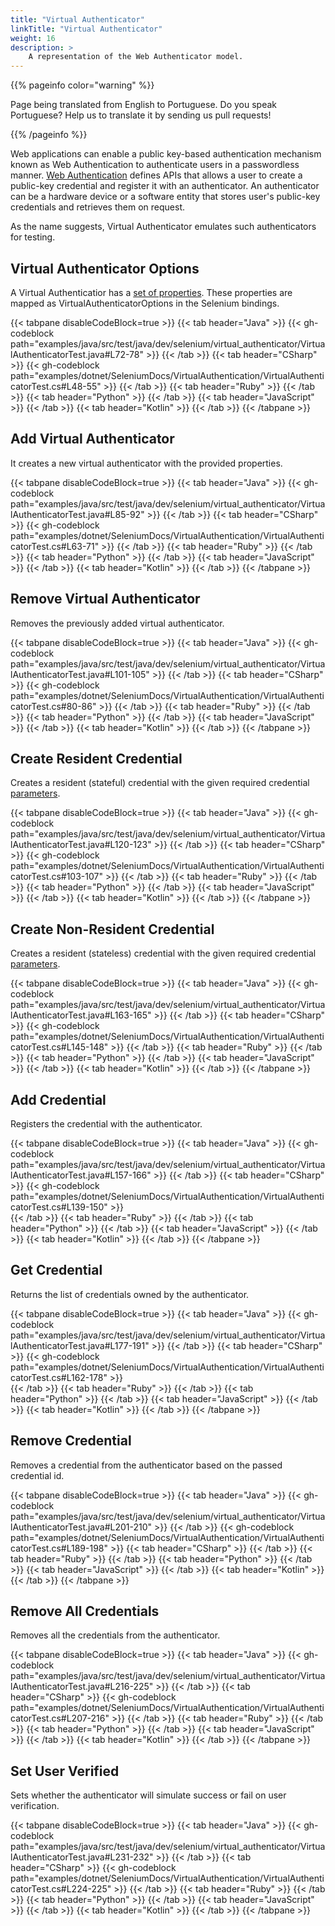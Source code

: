 ```yaml
---
title: "Virtual Authenticator"
linkTitle: "Virtual Authenticator"
weight: 16
description: >
    A representation of the Web Authenticator model.
---
```


{{% pageinfo color="warning" %}}
<p class="lead">
   <i class="fas fa-language display-4"></i>
   Page being translated from
   English to Portuguese. Do you speak Portuguese? Help us to translate
   it by sending us pull requests!
</p>
{{% /pageinfo %}}

Web applications can enable a public key-based authentication mechanism known as Web Authentication to authenticate users in a passwordless manner. 
[Web Authentication](https://www.w3.org/TR/webauthn-2/) defines APIs that allows a user to create a public-key credential and register it with an authenticator. 
An authenticator can be a hardware device or a software entity that stores user's public-key credentials and retrieves them on request. 

As the name suggests, Virtual Authenticator emulates such authenticators for testing.

## Virtual Authenticator Options

A Virtual Authenticatior has a [set of properties](https://www.w3.org/TR/webauthn-2/#sctn-automation-virtual-authenticators).
These properties are mapped as VirtualAuthenticatorOptions in the Selenium bindings.

{{< tabpane disableCodeBlock=true >}}
{{< tab header="Java" >}}
{{< gh-codeblock path="examples/java/src/test/java/dev/selenium/virtual_authenticator/VirtualAuthenticatorTest.java#L72-78" >}}
{{< /tab >}}
{{< tab header="CSharp" >}}
{{< gh-codeblock path="examples/dotnet/SeleniumDocs/VirtualAuthentication/VirtualAuthenticatorTest.cs#L48-55" >}}
{{< /tab >}}
{{< tab header="Ruby" >}}
{{< /tab >}}
{{< tab header="Python" >}}
{{< /tab >}}
{{< tab header="JavaScript" >}}
{{< /tab >}}
{{< tab header="Kotlin" >}}
{{< /tab >}}
{{< /tabpane >}}


## Add Virtual Authenticator

It creates a new virtual authenticator with the provided properties.

{{< tabpane disableCodeBlock=true >}}
{{< tab header="Java" >}}
{{< gh-codeblock path="examples/java/src/test/java/dev/selenium/virtual_authenticator/VirtualAuthenticatorTest.java#L85-92" >}}
{{< /tab >}}
{{< tab header="CSharp" >}}
{{< gh-codeblock path="examples/dotnet/SeleniumDocs/VirtualAuthentication/VirtualAuthenticatorTest.cs#L63-71" >}}
{{< /tab >}}
{{< tab header="Ruby" >}}
{{< /tab >}}
{{< tab header="Python" >}}
{{< /tab >}}
{{< tab header="JavaScript" >}}
{{< /tab >}}
{{< tab header="Kotlin" >}}
{{< /tab >}}
{{< /tabpane >}}

## Remove Virtual Authenticator

Removes the previously added virtual authenticator.

{{< tabpane disableCodeBlock=true >}}
{{< tab header="Java" >}}
{{< gh-codeblock path="examples/java/src/test/java/dev/selenium/virtual_authenticator/VirtualAuthenticatorTest.java#L101-105" >}}
{{< /tab >}}
{{< tab header="CSharp" >}}
{{< gh-codeblock path="examples/dotnet/SeleniumDocs/VirtualAuthentication/VirtualAuthenticatorTest.cs#80-86" >}}
{{< /tab >}}
{{< tab header="Ruby" >}}
{{< /tab >}}
{{< tab header="Python" >}}
{{< /tab >}}
{{< tab header="JavaScript" >}}
{{< /tab >}}
{{< tab header="Kotlin" >}}
{{< /tab >}}
{{< /tabpane >}}

## Create Resident Credential

Creates a resident (stateful) credential with the given required credential [parameters](https://w3c.github.io/webauthn/#sctn-automation-add-credential). 

{{< tabpane disableCodeBlock=true >}}
{{< tab header="Java" >}}
{{< gh-codeblock path="examples/java/src/test/java/dev/selenium/virtual_authenticator/VirtualAuthenticatorTest.java#L120-123" >}}
{{< /tab >}}
{{< tab header="CSharp" >}}
{{< gh-codeblock path="examples/dotnet/SeleniumDocs/VirtualAuthentication/VirtualAuthenticatorTest.cs#103-107" >}}
{{< /tab >}}
{{< tab header="Ruby" >}}
{{< /tab >}}
{{< tab header="Python" >}}
{{< /tab >}}
{{< tab header="JavaScript" >}}
{{< /tab >}}
{{< tab header="Kotlin" >}}
{{< /tab >}}
{{< /tabpane >}}

## Create Non-Resident Credential 

Creates a resident (stateless) credential with the given required credential [parameters](https://w3c.github.io/webauthn/#sctn-automation-add-credential). 

{{< tabpane disableCodeBlock=true >}}
{{< tab header="Java" >}}
{{< gh-codeblock path="examples/java/src/test/java/dev/selenium/virtual_authenticator/VirtualAuthenticatorTest.java#L163-165" >}}
{{< /tab >}}
{{< tab header="CSharp" >}}
{{< gh-codeblock path="examples/dotnet/SeleniumDocs/VirtualAuthentication/VirtualAuthenticatorTest.cs#L145-148" >}}
{{< /tab >}}
{{< tab header="Ruby" >}}
{{< /tab >}}
{{< tab header="Python" >}}
{{< /tab >}}
{{< tab header="JavaScript" >}}
{{< /tab >}}
{{< tab header="Kotlin" >}}
{{< /tab >}}
{{< /tabpane >}}

## Add Credential

Registers the credential with the authenticator. 

{{< tabpane disableCodeBlock=true >}}
{{< tab header="Java" >}}
{{< gh-codeblock path="examples/java/src/test/java/dev/selenium/virtual_authenticator/VirtualAuthenticatorTest.java#L157-166" >}}
{{< /tab >}}
{{< tab header="CSharp" >}}
{{< gh-codeblock path="examples/dotnet/SeleniumDocs/VirtualAuthentication/VirtualAuthenticatorTest.cs#L139-150" >}}   
{{< /tab >}}
{{< tab header="Ruby" >}}
{{< /tab >}}
{{< tab header="Python" >}}
{{< /tab >}}
{{< tab header="JavaScript" >}}
{{< /tab >}}
{{< tab header="Kotlin" >}}
{{< /tab >}}
{{< /tabpane >}}

## Get Credential

Returns the list of credentials owned by the authenticator.

{{< tabpane disableCodeBlock=true >}}
{{< tab header="Java" >}}
{{< gh-codeblock path="examples/java/src/test/java/dev/selenium/virtual_authenticator/VirtualAuthenticatorTest.java#L177-191" >}}
{{< /tab >}}
{{< tab header="CSharp" >}}
{{< gh-codeblock path="examples/dotnet/SeleniumDocs/VirtualAuthentication/VirtualAuthenticatorTest.cs#L162-178" >}}  
{{< /tab >}}
{{< tab header="Ruby" >}}
{{< /tab >}}
{{< tab header="Python" >}}
{{< /tab >}}
{{< tab header="JavaScript" >}}
{{< /tab >}}
{{< tab header="Kotlin" >}}
{{< /tab >}}
{{< /tabpane >}}


## Remove Credential

Removes a credential from the authenticator based on the passed credential id.

{{< tabpane disableCodeBlock=true >}}
{{< tab header="Java" >}}
{{< gh-codeblock path="examples/java/src/test/java/dev/selenium/virtual_authenticator/VirtualAuthenticatorTest.java#L201-210" >}}
{{< /tab >}}
{{< gh-codeblock path="examples/dotnet/SeleniumDocs/VirtualAuthentication/VirtualAuthenticatorTest.cs#L189-198" >}} 
{{< tab header="CSharp" >}}
{{< /tab >}}
{{< tab header="Ruby" >}}
{{< /tab >}}
{{< tab header="Python" >}}
{{< /tab >}}
{{< tab header="JavaScript" >}}
{{< /tab >}}
{{< tab header="Kotlin" >}}
{{< /tab >}}
{{< /tabpane >}}


## Remove All Credentials

Removes all the credentials from the authenticator.

{{< tabpane disableCodeBlock=true >}}
{{< tab header="Java" >}}
{{< gh-codeblock path="examples/java/src/test/java/dev/selenium/virtual_authenticator/VirtualAuthenticatorTest.java#L216-225" >}}
{{< /tab >}}
{{< tab header="CSharp" >}}
{{< gh-codeblock path="examples/dotnet/SeleniumDocs/VirtualAuthentication/VirtualAuthenticatorTest.cs#L207-216" >}} 
{{< /tab >}}
{{< tab header="Ruby" >}}
{{< /tab >}}
{{< tab header="Python" >}}
{{< /tab >}}
{{< tab header="JavaScript" >}}
{{< /tab >}}
{{< tab header="Kotlin" >}}
{{< /tab >}}
{{< /tabpane >}}

## Set User Verified

Sets whether the authenticator will simulate success or fail on user verification.

{{< tabpane disableCodeBlock=true >}}
{{< tab header="Java" >}}
{{< gh-codeblock path="examples/java/src/test/java/dev/selenium/virtual_authenticator/VirtualAuthenticatorTest.java#L231-232" >}}
{{< /tab >}}
{{< tab header="CSharp" >}}
{{< gh-codeblock path="examples/dotnet/SeleniumDocs/VirtualAuthentication/VirtualAuthenticatorTest.cs#L224-225" >}} 
{{< /tab >}}
{{< tab header="Ruby" >}}
{{< /tab >}}
{{< tab header="Python" >}}
{{< /tab >}}
{{< tab header="JavaScript" >}}
{{< /tab >}}
{{< tab header="Kotlin" >}}
{{< /tab >}}
{{< /tabpane >}}